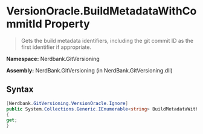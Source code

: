 # VersionOracle.BuildMetadataWithCommitId Property
> Gets the build metadata identifiers, including the git commit ID as the first identifier if appropriate.

**Namespace:** Nerdbank.GitVersioning

**Assembly:** NerdBank.GitVersioning (in NerdBank.GitVersioning.dll)
## Syntax
~~~~csharp
[Nerdbank.GitVersioning.VersionOracle.Ignore]
public System.Collections.Generic.IEnumerable<string> BuildMetadataWithCommitId
{
get;
}
~~~~
